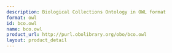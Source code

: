 ```yaml
---
description: Biological Collections Ontology in OWL format
format: owl
id: bco.owl
name: bco.owl
product_url: http://purl.obolibrary.org/obo/bco.owl
layout: product_detail
---
```

